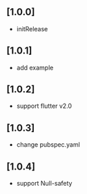 ## [1.0.0] 

* initRelease

## [1.0.1] 

* add example

## [1.0.2] 

* support flutter v2.0

## [1.0.3] 

* change pubspec.yaml

## [1.0.4] 

* support Null-safety

